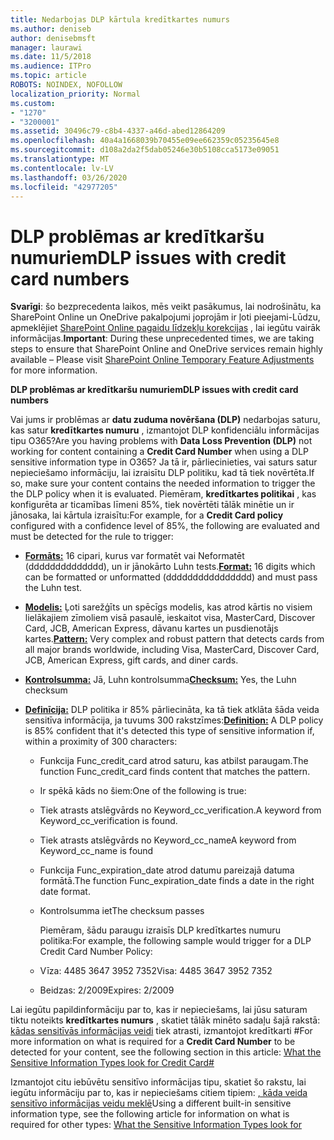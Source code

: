 ```yaml
---
title: Nedarbojas DLP kārtula kredītkartes numurs
ms.author: deniseb
author: denisebmsft
manager: laurawi
ms.date: 11/5/2018
ms.audience: ITPro
ms.topic: article
ROBOTS: NOINDEX, NOFOLLOW
localization_priority: Normal
ms.custom:
- "1270"
- "3200001"
ms.assetid: 30496c79-c8b4-4337-a46d-abed12864209
ms.openlocfilehash: 40a4a1668039b70455e09ee662359c05235645e8
ms.sourcegitcommit: d108a2da2f5dab05246e30b5108cca5173e09051
ms.translationtype: MT
ms.contentlocale: lv-LV
ms.lasthandoff: 03/26/2020
ms.locfileid: "42977205"
---
```

# <a name="dlp-issues-with-credit-card-numbers"></a><span data-ttu-id="87e2a-102">DLP problēmas ar kredītkaršu numuriem</span><span class="sxs-lookup"><span data-stu-id="87e2a-102">DLP issues with credit card numbers</span></span>

<span data-ttu-id="87e2a-103">**Svarīgi**: šo bezprecedenta laikos, mēs veikt pasākumus, lai nodrošinātu, ka SharePoint Online un OneDrive pakalpojumi joprojām ir ļoti pieejami-Lūdzu, apmeklējiet [SharePoint Online pagaidu līdzekļu korekcijas](https://aka.ms/ODSPAdjustments) , lai iegūtu vairāk informācijas.</span><span class="sxs-lookup"><span data-stu-id="87e2a-103">**Important**: During these unprecedented times, we are taking steps to ensure that SharePoint Online and OneDrive services remain highly available – Please visit [SharePoint Online Temporary Feature Adjustments](https://aka.ms/ODSPAdjustments) for more information.</span></span>

<span data-ttu-id="87e2a-104">**DLP problēmas ar kredītkaršu numuriem**</span><span class="sxs-lookup"><span data-stu-id="87e2a-104">**DLP issues with credit card numbers**</span></span>

<span data-ttu-id="87e2a-105">Vai jums ir problēmas ar **datu zuduma novēršana (DLP)** nedarbojas saturu, kas satur **kredītkartes numuru** , izmantojot DLP konfidenciālu informācijas tipu O365?</span><span class="sxs-lookup"><span data-stu-id="87e2a-105">Are you having problems with **Data Loss Prevention (DLP)** not working for content containing a **Credit Card Number** when using a DLP sensitive information type in O365?</span></span> <span data-ttu-id="87e2a-106">Ja tā ir, pārliecinieties, vai saturs satur nepieciešamo informāciju, lai izraisītu DLP politiku, kad tā tiek novērtēta.</span><span class="sxs-lookup"><span data-stu-id="87e2a-106">If so, make sure your content contains the needed information to trigger the the DLP policy when it is evaluated.</span></span> <span data-ttu-id="87e2a-107">Piemēram, **kredītkartes politikai** , kas konfigurēta ar ticamības līmeni 85%, tiek novērtēti tālāk minētie un ir jānosaka, lai kārtula izraisītu:</span><span class="sxs-lookup"><span data-stu-id="87e2a-107">For example, for a **Credit Card policy** configured with a confidence level of 85%, the following are evaluated and must be detected for the rule to trigger:</span></span>
  
- <span data-ttu-id="87e2a-108">**[Formāts:](https://docs.microsoft.com/office365/securitycompliance/what-the-sensitive-information-types-look-for#format-19)** 16 cipari, kurus var formatēt vai Neformatēt (dddddddddddddd), un ir jānokārto Luhn tests.</span><span class="sxs-lookup"><span data-stu-id="87e2a-108">**[Format:](https://docs.microsoft.com/office365/securitycompliance/what-the-sensitive-information-types-look-for#format-19)** 16 digits which can be formatted or unformatted (dddddddddddddddd) and must pass the Luhn test.</span></span>

- <span data-ttu-id="87e2a-109">**[Modelis:](https://docs.microsoft.com/office365/securitycompliance/what-the-sensitive-information-types-look-for#pattern-19)** Ļoti sarežģīts un spēcīgs modelis, kas atrod kārtis no visiem lielākajiem zīmoliem visā pasaulē, ieskaitot visa, MasterCard, Discover Card, JCB, American Express, dāvanu kartes un pusdienotājs kartes.</span><span class="sxs-lookup"><span data-stu-id="87e2a-109">**[Pattern:](https://docs.microsoft.com/office365/securitycompliance/what-the-sensitive-information-types-look-for#pattern-19)** Very complex and robust pattern that detects cards from all major brands worldwide, including Visa, MasterCard, Discover Card, JCB, American Express, gift cards, and diner cards.</span></span>

- <span data-ttu-id="87e2a-110">**[Kontrolsumma:](https://docs.microsoft.com/office365/securitycompliance/what-the-sensitive-information-types-look-for#checksum-19)** Jā, Luhn kontrolsumma</span><span class="sxs-lookup"><span data-stu-id="87e2a-110">**[Checksum:](https://docs.microsoft.com/office365/securitycompliance/what-the-sensitive-information-types-look-for#checksum-19)** Yes, the Luhn checksum</span></span>

- <span data-ttu-id="87e2a-111">**[Definīcija:](https://docs.microsoft.com/office365/securitycompliance/what-the-sensitive-information-types-look-for#definition-19)** DLP politika ir 85% pārliecināta, ka tā tiek atklāta šāda veida sensitīva informācija, ja tuvums 300 rakstzīmes:</span><span class="sxs-lookup"><span data-stu-id="87e2a-111">**[Definition:](https://docs.microsoft.com/office365/securitycompliance/what-the-sensitive-information-types-look-for#definition-19)** A DLP policy is 85% confident that it's detected this type of sensitive information if, within a proximity of 300 characters:</span></span>

  - <span data-ttu-id="87e2a-112">Funkcija Func_credit_card atrod saturu, kas atbilst paraugam.</span><span class="sxs-lookup"><span data-stu-id="87e2a-112">The function Func_credit_card finds content that matches the pattern.</span></span>

  - <span data-ttu-id="87e2a-113">Ir spēkā kāds no šiem:</span><span class="sxs-lookup"><span data-stu-id="87e2a-113">One of the following is true:</span></span>

  - <span data-ttu-id="87e2a-114">Tiek atrasts atslēgvārds no Keyword_cc_verification.</span><span class="sxs-lookup"><span data-stu-id="87e2a-114">A keyword from Keyword_cc_verification is found.</span></span>

  - <span data-ttu-id="87e2a-115">Tiek atrasts atslēgvārds no Keyword_cc_name</span><span class="sxs-lookup"><span data-stu-id="87e2a-115">A keyword from Keyword_cc_name is found</span></span>

  - <span data-ttu-id="87e2a-116">Funkcija Func_expiration_date atrod datumu pareizajā datuma formātā.</span><span class="sxs-lookup"><span data-stu-id="87e2a-116">The function Func_expiration_date finds a date in the right date format.</span></span>

  - <span data-ttu-id="87e2a-117">Kontrolsumma iet</span><span class="sxs-lookup"><span data-stu-id="87e2a-117">The checksum passes</span></span>

    <span data-ttu-id="87e2a-118">Piemēram, šādu paraugu izraisīs DLP kredītkartes numuru politika:</span><span class="sxs-lookup"><span data-stu-id="87e2a-118">For example, the following sample would trigger for a DLP Credit Card Number Policy:</span></span>

  - <span data-ttu-id="87e2a-119">Vīza: 4485 3647 3952 7352</span><span class="sxs-lookup"><span data-stu-id="87e2a-119">Visa: 4485 3647 3952 7352</span></span>
  
  - <span data-ttu-id="87e2a-120">Beidzas: 2/2009</span><span class="sxs-lookup"><span data-stu-id="87e2a-120">Expires: 2/2009</span></span>

<span data-ttu-id="87e2a-121">Lai iegūtu papildinformāciju par to, kas ir nepieciešams, lai jūsu saturam tiktu noteikts **kredītkartes numurs** , skatiet tālāk minēto sadaļu šajā rakstā: [kādas sensitīvās informācijas veidi](https://docs.microsoft.com/office365/securitycompliance/what-the-sensitive-information-types-look-for#credit-card-number) tiek atrasti, izmantojot kredītkarti #</span><span class="sxs-lookup"><span data-stu-id="87e2a-121">For more information on what is required for a **Credit Card Number** to be detected for your content, see the following section in this article: [What the Sensitive Information Types look for Credit Card#](https://docs.microsoft.com/office365/securitycompliance/what-the-sensitive-information-types-look-for#credit-card-number)</span></span>
  
<span data-ttu-id="87e2a-122">Izmantojot citu iebūvētu sensitīvo informācijas tipu, skatiet šo rakstu, lai iegūtu informāciju par to, kas ir nepieciešams citiem tipiem: [, kāda veida sensitīvo informācijas veidu meklē](https://docs.microsoft.com/office365/securitycompliance/what-the-sensitive-information-types-look-for)</span><span class="sxs-lookup"><span data-stu-id="87e2a-122">Using a different built-in sensitive information type, see the following article for information on what is required for other types: [What the Sensitive Information Types look for](https://docs.microsoft.com/office365/securitycompliance/what-the-sensitive-information-types-look-for)</span></span>
  